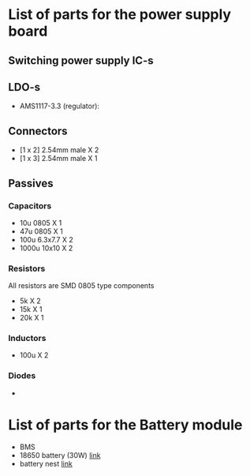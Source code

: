 # List of parts for the power supply board

## Switching power supply IC-s

## LDO-s
- AMS1117-3.3 (regulator): 

## Connectors

- [1 x 2] 2.54mm male X 2
- [1 x 3] 2.54mm male X 1

## Passives 

### Capacitors

- 10u 0805 X 1
- 47u 0805 X 1
- 100u 6.3x7.7 X 2
- 1000u 10x10 X 2

### Resistors

All resistors are SMD 0805 type components

- 5k X 2
- 15k X 1
- 20k X 1

### Inductors

- 100u X 2

### Diodes

- 

# List of parts for the Battery module

- BMS
- 18650 battery (30W) [link]()
- battery nest [link](https://www.intercell.hu/li_ion_18650_akkuakkumulator_tartofeszek_3_cellas_sorosparhuzamos_17129) 

